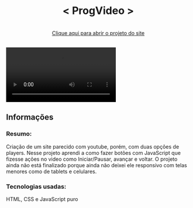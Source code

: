 <h1  align="center">< ProgVideo ></h1>

 <br>
 <div align="center">
<a href="https://dannielsouza.github.io/Progvideo/index.html">Clique aqui para abrir o projeto do site</a>
 </div>
 <br>
 
 <video src="https://user-images.githubusercontent.com/104663666/169168168-e2d007c4-b924-43be-8865-f92d6ef870ff.mp4"></video>
 <br>
 


<h2>Informações</h2>
  
<h3>Resumo:</h3>  Criação de um site parecido com youtube, porém, com duas opções de players. Nesse projeto aprendi a como fazer botões com JavaScript que fizesse ações no video como Iniciar/Pausar, avançar e voltar. O projeto ainda não está finalizado porque ainda não deixei ele responsivo com telas menores como de tablets e celulares.
  
 <br>
 
<h3>Tecnologias usadas:</h3>
 
  HTML, CSS e JavaScript puro
 
 
